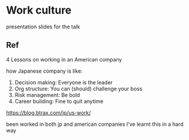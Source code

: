 # Work culture

presentation slides for the talk

## Ref

4 Lessons on working in an American company

how Japanese company is like:

1. Decision making: Everyone is the leader
2. Org structure: You can (should) challenge your boss
3. Risk management: Be bold
4. Career building: Fine to quit anytime

https://blog.btrax.com/jp/us-work/


been worked in both jp and american companies
I've learnt this in a hard way
